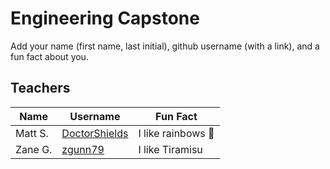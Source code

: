 # Engineering Capstone

Add your name (first name, last initial), github username (with a link), and a fun fact about you.

## Teachers
Name | Username | Fun Fact
--- | --- | ---
Matt S. | [DoctorShields](https://github.com/DoctorShields) | I like rainbows :rainbow:
Zane G. | [zgunn79](https://github.com/zgunn79) | I like Tiramisu
